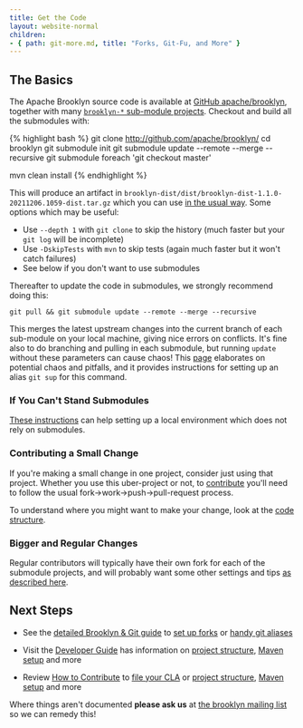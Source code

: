 ```yaml
---
title: Get the Code
layout: website-normal
children:
- { path: git-more.md, title: "Forks, Git-Fu, and More" }
---
```


## The Basics

The Apache Brooklyn source code is available at [GitHub apache/brooklyn](http://github.com/apache/brooklyn),
together with many [`brooklyn-*` sub-module projects](https://github.com/apache?query=brooklyn).
Checkout and build all the submodules with:

{% highlight bash %}
git clone http://github.com/apache/brooklyn/
cd brooklyn
git submodule init
git submodule update --remote --merge --recursive
git submodule foreach 'git checkout master'

mvn clean install
{% endhighlight %}

This will produce an artifact in `brooklyn-dist/dist/brooklyn-dist-1.1.0-20211206.1059-dist.tar.gz` <!-- BROOKLYN_VERSION -->
which you can use [in the usual way](/guide/start/running.html).
Some options which may be useful:

* Use `--depth 1` with `git clone` to skip the history (much faster but your `git log` will be incomplete)
* Use `-DskipTests` with `mvn` to skip tests (again much faster but it won't catch failures)
* See below if you don't want to use submodules

Thereafter to update the code in submodules, we strongly recommend doing this:

    git pull && git submodule update --remote --merge --recursive

This merges the latest upstream changes into the current branch of each sub-module on your local machine,
giving nice errors on conflicts.
It's fine also to do branching and pulling in each submodule,
but running `update` without these parameters can cause chaos!
This [page](git-more.html) elaborates on potential chaos and pitfalls,
and it provides instructions for setting up an alias `git sup` for this command.


### If You Can't Stand Submodules

[These instructions](git-more.html#not-using-submodules) can help setting up a local environment
which does not rely on submodules.


### Contributing a Small Change

If you're making a small change in one project, consider just using that project.
Whether you use this uber-project or not, to [contribute](../how-to-contribute.html) 
you'll need to follow the usual fork->work->push->pull-request process.

To understand where you might want to make your change,
look at the [code structure](/guide/dev/code/structure.html).


### Bigger and Regular Changes

Regular contributors will typically have their own fork for each of the submodule projects,
and will probably want some other settings and tips [as described here](git-more.html).

 
## Next Steps

* See the [detailed Brooklyn & Git guide](git-more.html) to 
  [set up forks](git-more.html#set-up-forks) or [handy git aliases](git-more.html#useful-aliases-and-commands)

* Visit the [Developer Guide](/guide/dev/) has information on 
  [project structure](/guide/dev/code/structure.html),
  [Maven setup](/guide/dev/env/maven-build.html) and more

* Review [How to Contribute](../how-to-contribute.html) 
  to [file your CLA](../how-to-contribute.html#contributor-license-agreement)
  or 
  [project structure](/guide/dev/code/structure.html),
  [Maven setup](/guide/dev/env/maven-build.html) and more

Where things aren't documented **please ask us** at 
[the brooklyn mailing list](https://mail-archives.apache.org/mod_mbox/brooklyn-dev/)
so we can remedy this!
